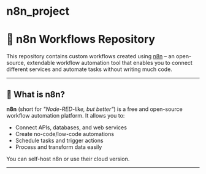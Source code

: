 # n8n_project

# 🤖 n8n Workflows Repository

This repository contains custom workflows created using [n8n](https://n8n.io) – an open-source, extendable workflow automation tool that enables you to connect different services and automate tasks without writing much code.

---

## 📘 What is n8n?

**n8n** (short for *"Node-RED-like, but better"*) is a free and open-source workflow automation platform. It allows you to:

- Connect APIs, databases, and web services
- Create no-code/low-code automations
- Schedule tasks and trigger actions
- Process and transform data easily

You can self-host n8n or use their cloud version.

---
